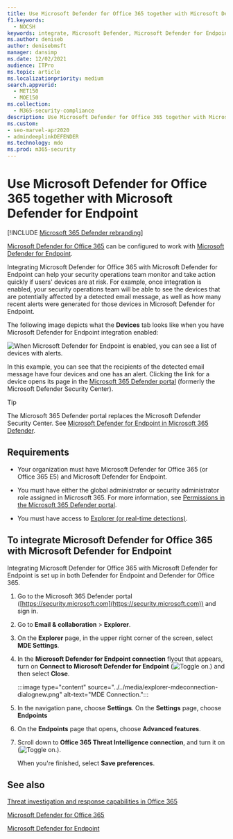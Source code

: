 ```yaml
---
title: Use Microsoft Defender for Office 365 together with Microsoft Defender for Endpoint
f1.keywords:
  - NOCSH
keywords: integrate, Microsoft Defender, Microsoft Defender for Endpoint
ms.author: deniseb
author: denisebmsft
manager: dansimp
ms.date: 12/02/2021
audience: ITPro
ms.topic: article
ms.localizationpriority: medium
search.appverid:
  - MET150
  - MOE150
ms.collection:
  - M365-security-compliance
description: Use Microsoft Defender for Office 365 together with Microsoft Defender for Endpoint to get more detailed information about threats against your devices and email content.
ms.custom: 
- seo-marvel-apr2020
- admindeeplinkDEFENDER
ms.technology: mdo
ms.prod: m365-security
---
```


# Use Microsoft Defender for Office 365 together with Microsoft Defender for Endpoint

[!INCLUDE [Microsoft 365 Defender rebranding](../includes/microsoft-defender-for-office.md)]


[Microsoft Defender for Office 365](defender-for-office-365.md) can be configured to work with [Microsoft Defender for Endpoint](/windows/security/threat-protection).

Integrating Microsoft Defender for Office 365 with Microsoft Defender for Endpoint can help your security operations team monitor and take action quickly if users' devices are at risk. For example, once integration is enabled, your security operations team will be able to see the devices that are potentially affected by a detected email message, as well as how many recent alerts were generated for those devices in Microsoft Defender for Endpoint.

The following image depicts what the **Devices** tab looks like when you have Microsoft Defender for Endpoint integration enabled:

![When Microsoft Defender for Endpoint is enabled, you can see a list of devices with alerts.](../../media/fec928ea-8f0c-44d7-80b9-a2e0a8cd4e89.PNG)

In this example, you can see that the recipients of the detected email message have four devices and one has an alert. Clicking the link for a device opens its page in the [Microsoft 365 Defender portal](../defender-endpoint/microsoft-defender-security-center.md) (formerly the Microsoft Defender Security Center).

> [!TIP]
> The Microsoft 365 Defender portal replaces the Microsoft Defender Security Center. See [Microsoft Defender for Endpoint in Microsoft 365 Defender](../defender/microsoft-365-security-center-mde.md).

## Requirements

- Your organization must have Microsoft Defender for Office 365 (or Office 365 E5) and Microsoft Defender for Endpoint.

- You must have either the global administrator or security administrator role assigned in Microsoft 365. For more information, see [Permissions in the Microsoft 365 Defender portal](permissions-microsoft-365-security-center.md).

- You must have access to [Explorer (or real-time detections)](threat-explorer.md).

## To integrate Microsoft Defender for Office 365 with Microsoft Defender for Endpoint

Integrating Microsoft Defender for Office 365 with Microsoft Defender for Endpoint is set up in both Defender for Endpoint and Defender for Office 365.

1. Go to the Microsoft 365 Defender portal ([https://security.microsoft.com](https://security.microsoft.com)) and sign in.

2. Go to **Email & collaboration** \> **Explorer**. 

3. On the **Explorer** page, in the upper right corner of the screen, select **MDE Settings**.

3. In the **Microsoft Defender for Endpoint connection** flyout that appears, turn on **Connect to Microsoft Defender for Endpoint** (![Toggle on.](../../media/scc-toggle-on.png)) and then select **Close**.

    :::image type="content" source="../../media/explorer-mdeconnection-dialognew.png" alt-text="MDE Connection.":::

4. In the navigation pane, choose **Settings**. On the **Settings** page, choose **Endpoints**

5. On the **Endpoints** page that opens, choose **Advanced features**.

6. Scroll down to **Office 365 Threat Intelligence connection**, and turn it on (![Toggle on.](../../media/scc-toggle-on.png)).

   When you're finished, select **Save preferences**.

## See also

[Threat investigation and response capabilities in Office 365](office-365-ti.md)

[Microsoft Defender for Office 365](defender-for-office-365.md)

[Microsoft Defender for Endpoint](/windows/security/threat-protection)
